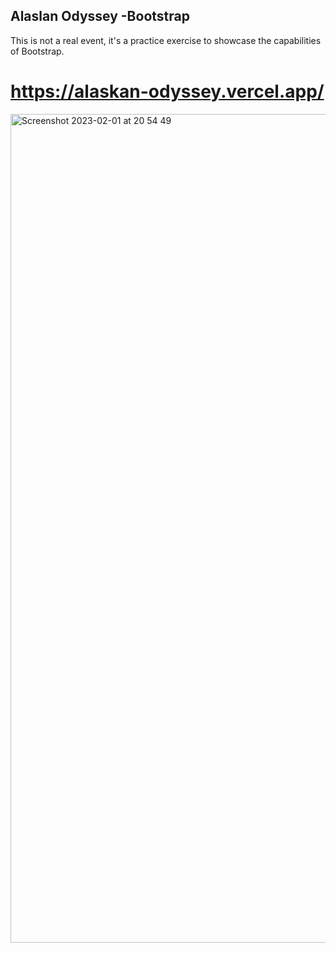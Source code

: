 ## Alaslan Odyssey -Bootstrap
This is not a real event, it's a practice exercise to showcase the capabilities of Bootstrap.<br/>
# https://alaskan-odyssey.vercel.app/

              

              
<img width="1326" alt="Screenshot 2023-02-01 at 20 54 49" src="https://user-images.githubusercontent.com/100241036/216195402-5a5292b6-4991-40e7-a594-b992b061f462.png">
